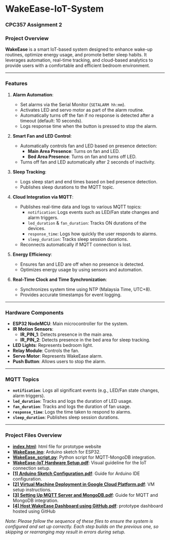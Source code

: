 # WakeEase-IoT-System
### CPC357 Assignment 2

### **Project Overview**
**WakeEase** is a smart IoT-based system designed to enhance wake-up routines, optimize energy usage, and promote better sleep habits. It leverages automation, real-time tracking, and cloud-based analytics to provide users with a comfortable and efficient bedroom environment.

---

### **Features**
1. **Alarm Automation**:
   - Set alarms via the Serial Monitor (`SETALARM hh:mm`).
   - Activates LED and servo motor as part of the alarm routine.
   - Automatically turns off the fan if no response is detected after a timeout (default: 10 seconds).
   - Logs response time when the button is pressed to stop the alarm.

2. **Smart Fan and LED Control**:
   - Automatically controls fan and LED based on presence detection:
     - **Main Area Presence**: Turns on fan and LED.
     - **Bed Area Presence**: Turns on fan and turns off LED.
   - Turns off fan and LED automatically after 2 seconds of inactivity.

3. **Sleep Tracking**:
   - Logs sleep start and end times based on bed presence detection.
   - Publishes sleep durations to the MQTT topic.

4. **Cloud Integration via MQTT**:
   - Publishes real-time data and logs to various MQTT topics:
     - `notification`: Logs events such as LED/Fan state changes and alarm triggers.
     - `led_duration` & `fan_duration`: Tracks ON durations of the devices.
     - `response_time`: Logs how quickly the user responds to alarms.
     - `sleep_duration`: Tracks sleep session durations.
   - Reconnects automatically if MQTT connection is lost.

5. **Energy Efficiency**:
   - Ensures fan and LED are off when no presence is detected.
   - Optimizes energy usage by using sensors and automation.

6. **Real-Time Clock and Time Synchronization**:
   - Synchronizes system time using NTP (Malaysia Time, UTC+8).
   - Provides accurate timestamps for event logging.

---

### **Hardware Components**
- **ESP32 NodeMCU**: Main microcontroller for the system.
- **IR Motion Sensors**:
  - **IR_PIN_1**: Detects presence in the main area.
  - **IR_PIN_2**: Detects presence in the bed area for sleep tracking.
- **LED Lights**: Represents bedroom light.
- **Relay Module**: Controls the fan.
- **Servo Motor**: Represents WakeEase alarm.
- **Push Button**: Allows users to stop the alarm.

---

### **MQTT Topics**
- **`notification`**: Logs all significant events (e.g., LED/Fan state changes, alarm triggers).
- **`led_duration`**: Tracks and logs the duration of LED usage.
- **`fan_duration`**: Tracks and logs the duration of fan usage.
- **`response_time`**: Logs the time taken to respond to alarms.
- **`sleep_duration`**: Publishes sleep session durations.

---

### **Project Files Overview**
- **[index.html](https://github.com/michelleling02/WakeEase-IoT-System/blob/main/index.html)**: html file for prototype website
- **[WakeEase.ino](https://github.com/michelleling02/WakeEase-IoT-System/blob/main/WakeEase.ino)**: Arduino sketch for ESP32.
- **[WakeEase_script.py](https://github.com/michelleling02/WakeEase-IoT-System/blob/main/wakeEase_script.py)**: Python script for MQTT-MongoDB integration.
- **[WakeEase-IoT Hardware Setup.pdf](https://github.com/michelleling02/WakeEase-IoT-System/blob/main/WakeEase-IoT%20Hardware%20Setup.pdf)**: Visual guideline for the IoT connection setup.
- **[[1] Arduino Sketch Configuration.pdf](https://github.com/michelleling02/WakeEase-IoT-System/blob/main/%5B1%5D%20Arduino%20Sketch%20Configuration.pdf)**: Guide for Arduino IDE configuration.
- **[[2] Virtual Machine Deployment in Google Cloud Platform.pdf](https://github.com/michelleling02/WakeEase-IoT-System/blob/main/%5B2%5D%20Virtual%20Machine%20Deployment%20in%20Google%20Cloud%20Platform.pdf)**: VM setup instructions.
- **[[3] Setting Up MQTT Server and MongoDB.pdf](https://github.com/michelleling02/WakeEase-IoT-System/blob/main/%5B3%5D%20Setting%20Up%20MQTT%20Server%20and%20MongoDB.pdf)**: Guide for MQTT and MongoDB integration.
- **[[4] Host WakeEase Dashboard using GitHub.pdf](https://github.com/michelleling02/WakeEase-IoT-System/blob/main/%5B4%5D%20Host%20WakeEase%20Dashboard%20using%20GitHub.pdf)**: prototype dashboard hosted using GitHub

_Note: Please follow the sequence of these files to ensure the system is configured and set up correctly. 
Each step builds on the previous one, so skipping or rearranging may result in errors during setup._
